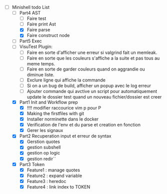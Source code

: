 - [ ] Minishell todo List
    - [ ] Part4 AST
        - [ ] Faire test
        - [ ] Faire print Ast
        - [X] Faire parse
        - [X] Faire construct node
    - [ ] Part5 Exec
    - [ ] VisuTest Plugin:
        - [ ] Faire en sorte d'afficher une erreur si valgrind fait un memleak.
        - [ ] Faire en sorte que les couleurs s'affiche a la suite et pas tous au meme temps.
        - [ ] Faire en sorte de garder couleurs quand on aggrandie ou diminue liste.
        - [ ] Exclure ligne qui affiche la commande
        - [ ] Si on a un bug de build, afficher un popup avec le log erreur
        - [ ] Ajouter commande qui avctive un script pour automatiquement update le dossier test quand un nouveau fichier/dossier est creer
    - [X] Part1 Init and Workflow prep
        - [X] !!!! modifier raccourice vim p pour P
        - [X] Making the firstfiles with git
        - [X] Installer norminette dans le docker
        - [X] Verification de l'env et du parse et creation en fonction
        - [X] Gerer les signaux
    - [X] Part2 Recuperation input et erreur de syntax
        - [X] Gerstion quotes
        - [X] gestion subshell
        - [X] gestion op logic
        - [X] gestion redir``
    - [X] Part3 Token
        - [X] Feature1 : manage quotes
        - [X] Feature2 : expand variable
        - [X] Feature3 : heredoc
        - [X] Feature4 : link index to TOKEN
